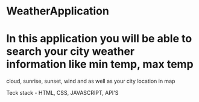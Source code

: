 # WeatherApplication 
# In this application you will be able to search your city weather information like min temp, max temp
cloud, sunrise, sunset, wind and as well as your city location in map

Teck stack - HTML, CSS, JAVASCRIPT, API'S
